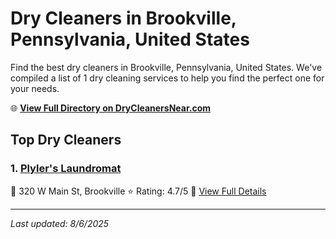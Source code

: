 # Dry Cleaners in Brookville, Pennsylvania, United States

Find the best dry cleaners in Brookville, Pennsylvania, United States. We've compiled a list of 1 dry cleaning services to help you find the perfect one for your needs.

🌐 **[View Full Directory on DryCleanersNear.com](https://drycleanersnear.com/city/US/Pennsylvania/Brookville)**

## Top Dry Cleaners

### 1. [Plyler's Laundromat](https://drycleanersnear.com/dryCleaner/686735adbb1702f4ee39b125/plyler-s-laundromat)
📍 320 W Main St, Brookville
⭐ Rating: 4.7/5
🔗 [View Full Details](https://drycleanersnear.com/dryCleaner/686735adbb1702f4ee39b125/plyler-s-laundromat)


---

*Last updated: 8/6/2025*
